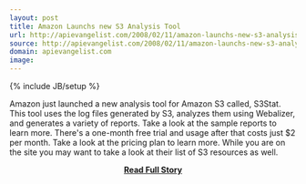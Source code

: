 ```yaml
---
layout: post
title: Amazon Launchs new S3 Analysis Tool
url: http://apievangelist.com/2008/02/11/amazon-launchs-new-s3-analysis-tool/
source: http://apievangelist.com/2008/02/11/amazon-launchs-new-s3-analysis-tool/
domain: apievangelist.com
image: 
---
```

{% include JB/setup %}<p>Amazon just launched a new analysis tool for Amazon S3 called, S3Stat. This tool uses the log files generated by S3, analyzes them using Webalizer, and generates a variety of reports.   Take a look at the sample reports to learn more.  There's a one-month free trial and usage after that costs just $2 per month. Take a look at the pricing plan to learn more. While you are on the site you may want to take a look at their list of S3 resources as well.</p>
<center><p><a href="http://apievangelist.com/2008/02/11/amazon-launchs-new-s3-analysis-tool/" style='padding:25px; font-sze:18px; font-weight: bold;'>Read Full Story</a></p></center>

